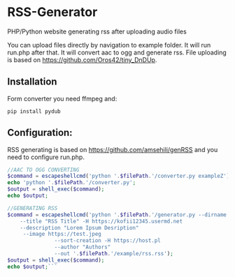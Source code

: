 # RSS-Generator
PHP/Python website generating rss after uploading audio files

You can upload files directly by navigation to example folder. It will run run.php after that. It will convert aac to ogg and generate rss.
File uploading is based on https://github.com/Oros42/tiny_DnDUp.

## Installation

Form converter you need ffmpeg and:

    pip install pydub
    
## Configuration:
RSS generating is based on https://github.com/amsehili/genRSS and you need to configure run.php.

```php
//AAC TO OGG CONVERTING
$command = escapeshellcmd('python '.$filePath.'/converter.py exampleZ');
echo 'python '.$filePath.'/converter.py';
$output = shell_exec($command);
echo $output;

//GENERATING RSS
$command = escapeshellcmd('python '.$filePath.'/generator.py --dirname '.$filePath.'/do_dechy --extensions "aac,mp3,ogg" 
	--title "RSS Title" -H https://kofii12345.usermd.net
	--description "Lorem Ipsum Desription"
     --image https://test.jpeg
               --sort-creation -H https://host.pl
               --author "Authors"
               --out '.$filePath.'/example/rss.rss');
$output = shell_exec($command);
echo $output;```

